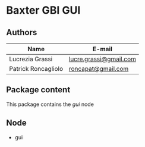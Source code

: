# Baxter GBI GUI

## Authors

| Name | E-mail |
|------|--------|
| Lucrezia Grassi | lucre.grassi@gmail.com |
| Patrick Roncagliolo | roncapat@gmail.com |

## Package content

This package contains the *gui* node

## Node
* gui
